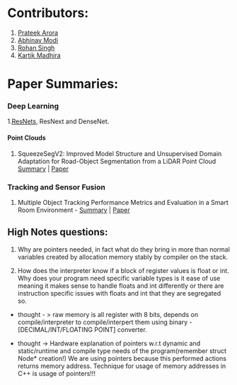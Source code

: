 # Contributors:

1. [Prateek Arora](https://github.com/Pratiquea)
2. [Abhinav Modi](https://github.com/abhi1625)
3. [Rohan Singh](https://github.com/rohan42)
4. [Kartik Madhira](https://github.com/kartikmadhira1)



# Paper Summaries:


### Deep Learning 
1.[ResNets](https://github.com/kartikmadhira1/DeepLearning/tree/master/PaperSummaries/ResNet), ResNext and DenseNet.

#### Point Clouds

1. SqueezeSegV2: Improved Model Structure and Unsupervised Domain Adaptation  for  Road-Object  Segmentation  from  a  LiDAR  Point Cloud [Summary]() | [Paper](https://arxiv.org/pdf/1809.08495.pdf)


### Tracking and Sensor Fusion

1. Multiple Object Tracking Performance Metrics and Evaluation in a Smart Room Environment - [Summary](https://github.com/kartikmadhira1/paperSummaries/blob/master/PaperSummaries/mota.md) | [Paper](https://cvhci.anthropomatik.kit.edu/~stiefel/papers/ECCV2006WorkshopCameraReady.pdf)


## High Notes questions:

1. Why are pointers needed, in fact what do they bring in more than normal variables created by allocation memory stably by compiler on the stack.

2. How does the interpreter know if a block of register values is float or int. Why does your program need specific variable types is it ease of use meaning it makes sense to handle floats and int differently or there are instruction specific issues with floats and int that they are segregated so.

- thought - > raw memory is all register with 8 bits, depends on compile/interpreter to compile/interpert them using binary - [DECIMAL/INT/FLOATING POINT] converter.

- thought -> Hardware explanation of pointers w.r.t dynamic and static/runtime and compile type needs of the program(remember struct Node* creation!)  We are using pointers because this performed actions returns memory address. Technique for usage of memory addresses in C++ is usage of pointers!!!
